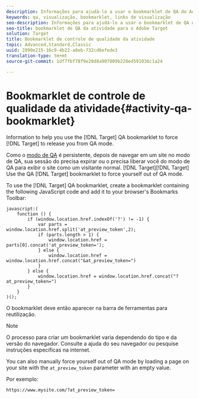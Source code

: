 ```yaml
---
description: Informações para ajudá-lo a usar o bookmarklet de QA do Adobe Target para forçar o Target a liberá-lo do modo de QA.
keywords: qa, visualização, bookmarklet, links de visualização
seo-description: Informações para ajudá-lo a usar o bookmarklet de QA do Adobe Target para forçar o Target a liberá-lo do modo de QA.
seo-title: bookmarklet de QA da atividade para o Adobe Target
solution: Target
title: Bookmarklet de controle de qualidade da atividade
topic: Advanced,Standard,Classic
uuid: 2890e215-16c9-4b22-a8eb-732cd6efede3
translation-type: tm+mt
source-git-commit: 1df7fbf78f9e20d8a907809b228ed591036c1a24

---
```



# Bookmarklet de controle de qualidade da atividade{#activity-qa-bookmarklet}

Information to help you use the [!DNL Target] QA bookmarklet to force [!DNL Target] to release you from QA mode.

Como o [modo de QA](../../c-activities/c-activity-qa/activity-qa.md#concept_9329EF33DE7D41CA9815C8115DBC4E40) é persistente, depois de navegar em um site no modo de QA, sua sessão do precisa expirar ou o precisa liberar você do modo de QA para exibir o site como um visitante normal. [!DNL Target][!DNL Target] Use the QA [!DNL Target] bookmarklet to force yourself out of QA mode.

To use the [!DNL Target] QA bookmarklet, create a bookmarklet containing the following JavaScript code and add it to your browser's Bookmarks Toolbar:

```
javascript:(
    function () {
        if (window.location.href.indexOf('?') != -1) {
            var parts = window.location.href.split('at_preview_token',2);
            if (parts.length > 1) {
                window.location.href = parts[0].concat('at_preview_token=');
            } else {
                window.location.href = window.location.href.concat("&at_preview_token=")
            }
        } else {
            window.location.href = window.location.href.concat("?at_preview_token=")
        }
    }
)();
```

O bookmarklet deve então aparecer na barra de ferramentas para reutilização.

>[!NOTE]
>
>O processo para criar um bookmarklet varia dependendo do tipo e da versão do navegador. Consulte a ajuda do seu navegador ou pesquise instruções específicas na internet.

You can also manually force yourself out of QA mode by loading a page on your site with the `at_preview_token` parameter with an empty value.

Por exemplo:

`https://www.mysite.com/?at_preview_token=`
